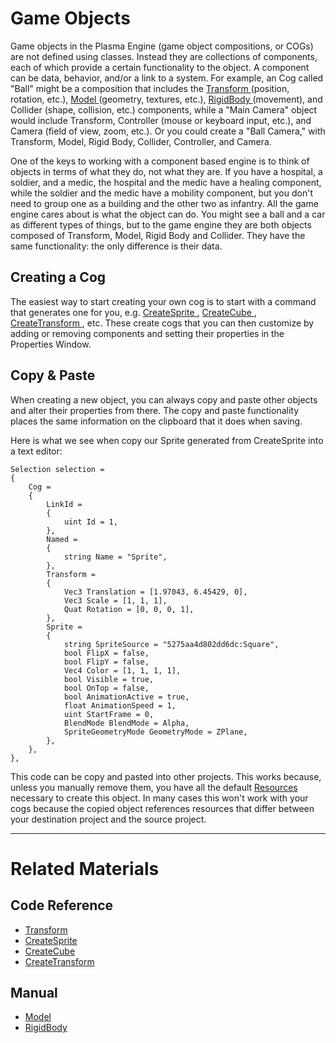 # Game Objects

Game objects in the Plasma Engine (game object compositions, or COGs) are not defined using classes. Instead they are collections of components, each of which provide a certain functionality to the object. A component can be data, behavior, and/or a link to a system. For example, an Cog called "Ball" might be a composition that includes the [ Transform  ](https://github.com/PlasmaEngine/PlasmaDocs/blob/master/code_reference/class_reference/transform.markdown) (position, rotation, etc.), [ Model  ](https://plasmaengine.github.io/PlasmaDocs/Manual/graphics/models.markdown) (geometry, textures, etc.), [ RigidBody  ](https://plasmaengine.github.io/PlasmaDocs/Manual/physics/rigidbody.markdown) (movement), and Collider (shape, collision, etc.) components, while a "Main Camera" object would include Transform, Controller (mouse or keyboard input, etc.), and Camera (field of view, zoom, etc.). Or you could create a "Ball Camera," with Transform, Model, Rigid Body, Collider, Controller, and Camera.

One of the keys to working with a component based engine is to think of objects in terms of what they do, not what they are. If you have a hospital, a soldier, and a medic, the hospital and the medic have a healing component, while the soldier and the medic have a mobility component, but you don't need to group one as a building and the other two as infantry. All the game engine cares about is what the object can do. You might see a ball and a car as different types of things, but to the game engine they are both objects composed of Transform, Model, Rigid Body and Collider. They have the same functionality: the only difference is their data.

## Creating a Cog


The easiest way to start creating your own cog is to start with a command that generates one for you, e.g. [ CreateSprite ](https://github.com/PlasmaEngine/PlasmaDocs/blob/master/code_reference/command_reference.markdown#createsprite), [ CreateCube ](https://github.com/PlasmaEngine/PlasmaDocs/blob/master/code_reference/command_reference.markdown#createcube), [ CreateTransform ](https://github.com/PlasmaEngine/PlasmaDocs/blob/master/code_reference/command_reference.markdown#createtransform), etc. These create cogs that you can then customize by adding or removing components and setting their properties in the Properties Window.


## Copy & Paste


When creating a new object, you can always copy and paste other objects and alter their properties from there. The copy and paste functionality places the same information on the clipboard that it does when saving.

Here is what we see when copy our Sprite generated from CreateSprite into a text editor:

```
Selection selection = 
{
	Cog = 
	{
		LinkId = 
		{
			uint Id = 1,
		},
		Named = 
		{
			string Name = "Sprite",
		},
		Transform = 
		{
			Vec3 Translation = [1.97043, 6.45429, 0],
			Vec3 Scale = [1, 1, 1],
			Quat Rotation = [0, 0, 0, 1],
		},
		Sprite = 
		{
			string SpriteSource = "5275aa4d802dd6dc:Square",
			bool FlipX = false,
			bool FlipY = false,
			Vec4 Color = [1, 1, 1, 1],
			bool Visible = true,
			bool OnTop = false,
			bool AnimationActive = true,
			float AnimationSpeed = 1,
			uint StartFrame = 0,
			BlendMode BlendMode = Alpha,
			SpriteGeometryMode GeometryMode = ZPlane,
		},
	},
},

```


This code can be copy and pasted into other projects. This works because, unless you manually remove them, you have all the default [Resources](https://plasmaengine.github.io/PlasmaDocs/Manual/architecture/resources.markdown) necessary to create this object. In many cases this won't work with your cogs because the copied object references resources that differ between your destination project and the source project.

---

# Related Materials
## Code Reference
 - [ Transform  ](https://github.com/PlasmaEngine/PlasmaDocs/blob/master/code_reference/class_reference/transform.markdown)
 - [ CreateSprite ](https://github.com/PlasmaEngine/PlasmaDocs/blob/master/code_reference/command_reference.markdown#createsprite)
 - [ CreateCube ](https://github.com/PlasmaEngine/PlasmaDocs/blob/master/code_reference/command_reference.markdown#createcube)
 - [ CreateTransform ](https://github.com/PlasmaEngine/PlasmaDocs/blob/master/code_reference/command_reference.markdown#createtransform)

## Manual
 - [ Model  ](https://plasmaengine.github.io/PlasmaDocs/Manual/graphics/models.markdown)
 - [ RigidBody  ](https://plasmaengine.github.io/PlasmaDocs/Manual/physics/rigidbody.markdown) 

 